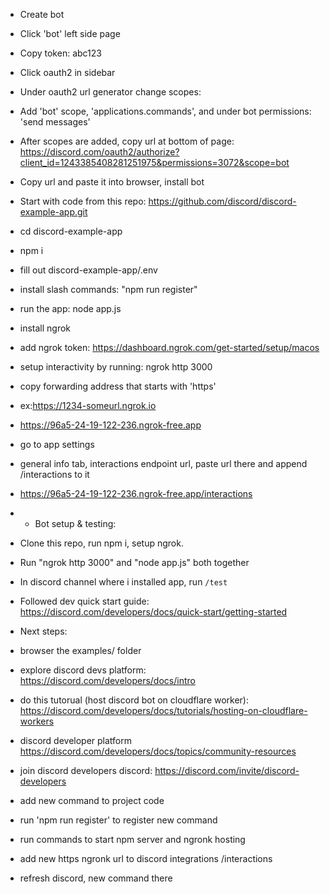 - Create bot
- Click 'bot' left side page
- Copy token: abc123
- Click oauth2 in sidebar
- Under oauth2 url generator change scopes:
- Add 'bot' scope, 'applications.commands',  and under bot permissions: 'send messages'
- After scopes are added, copy url at bottom of page:
https://discord.com/oauth2/authorize?client_id=1243385408281251975&permissions=3072&scope=bot
- Copy url and paste it into browser, install bot
- Start with code from this repo:
https://github.com/discord/discord-example-app.git
- cd discord-example-app
- npm i
- fill out discord-example-app/.env

- install slash commands: "npm run register"
- run the app: node app.js
- install ngrok
- add ngrok token: https://dashboard.ngrok.com/get-started/setup/macos
- setup interactivity by running: ngrok http 3000
- copy forwarding address that starts with 'https' 
- ex:https://1234-someurl.ngrok.io
- https://96a5-24-19-122-236.ngrok-free.app

- go to app settings
- general info tab, interactions endpoint url, paste url there and append /interactions to it
- https://96a5-24-19-122-236.ngrok-free.app/interactions

- - Bot setup & testing:
- Clone this repo, run npm i, setup ngrok.
- Run "ngrok http 3000" and "node app.js" both together
- In discord channel where i installed app, run `/test`

- Followed dev quick start guide:
https://discord.com/developers/docs/quick-start/getting-started

- Next steps:
- browser the examples/ folder
- explore discord devs platform: https://discord.com/developers/docs/intro
- do this tutorual (host discord bot on cloudflare worker): https://discord.com/developers/docs/tutorials/hosting-on-cloudflare-workers
- discord developer platform https://discord.com/developers/docs/topics/community-resources
- join discord developers discord: https://discord.com/invite/discord-developers

- add new command to project code
 - run 'npm run register' to register new command 
 - run commands to start npm server and ngronk hosting
 - add new https ngronk url to discord integrations /interactions
 - refresh discord, new command there 
